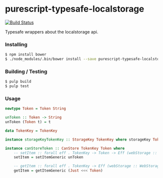 
purescript-typesafe-localstorage
================================

[![Build
Status](https://travis-ci.org/cdepillabout/purescript-typesafe-localstorage.svg)](https://travis-ci.org/cdepillabout/purescript-typesafe-localstorage)

Typesafe wrappers about the localstorage api.

### Installing

```sh
$ npm install bower
$ ./node_modules/.bin/bower install --save purescript-typesafe-localstorage
```

### Building / Testing

```sh
$ pulp build
$ pulp test
```

### Usage

```purescript
newtype Token = Token String

unToken :: Token -> String
unToken (Token t) = t

data TokenKey = TokenKey

instance storageKeyTokenKey :: StorageKey TokenKey where storageKey TokenKey = "token"

instance canStoreToken :: CanStore TokenKey Token where
    -- setItem :: forall eff . TokenKey -> Token -> Eff (webStorage :: WebStorage | eff) Unit
    setItem = setItemGeneric unToken

    -- getItem :: forall eff . TokenKey -> Eff (webStorage :: WebStorage | eff) (Maybe Token)
    getItem = getItemGeneric (Just <<< Token)
```

